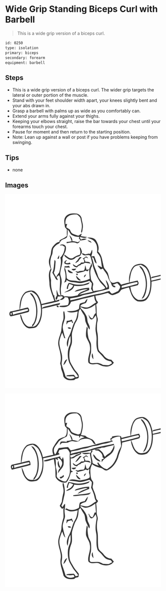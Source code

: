 # Wide Grip Standing Biceps Curl with Barbell
> This is a wide grip version of a biceps curl.

``` 
id: 0250 
type: isolation 
primary: biceps 
secondary: forearm 
equipment: barbell 
``` 

## Steps

 - This is a wide grip version of a biceps curl. The wider grip targets the lateral or outer portion of the muscle.
 - Stand with your feet shoulder width apart, your knees slightly bent and your abs drawn in.
 - Grasp a barbell with palms up as wide as you comfortably can.
 - Extend your arms fully against your thighs.
 - Keeping your elbows straight, raise the bar towards your chest until your forearms touch your chest.
 - Pause for moment and then return to the starting position.
 - Note: Lean up against a wall or post if you have problems keeping from swinging.

## Tips

 - none

## Images

![](../svg/0250-relaxation.svg)

![](../svg/0250-tension.svg)
